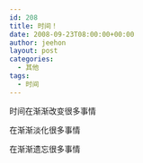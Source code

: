 ```yaml
---
id: 208
title: 时间！
date: 2008-09-23T08:00:00+00:00
author: jeehon
layout: post
categories:
  - 其他
tags:
  - 时间
---
```

时间在渐渐改变很多事情
  
在渐渐淡化很多事情
  
在渐渐遗忘很多事情